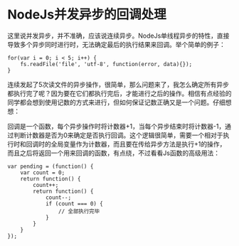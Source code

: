 # NodeJs并发异步的回调处理

这里说并发异步，并不准确，应该说连续异步。NodeJs单线程异步的特性，直接导致多个异步同时进行时，无法确定最后的执行结果来回调。举个简单的例子：

```
for(var i = 0; i < 5; i++) {
	fs.readFile('file', 'utf-8', function(error, data){});
}
```

连续发起了5次读文件的异步操作，很简单，那么问题来了，我怎么确定所有异步都执行完了呢？因为要在它们都执行完后，才能进行之后的操作。相信有点经验的同学都会想到使用记数的方式来进行，但如何保证记数正确又是一个问题。仔细想想：

回调是一个函数，每个异步操作时将计数器+1，当每个异步结束时将计数器-1，通过判断计数器是否为0来确定是否执行回调。这个逻辑很简单，需要一个相对于执行时和回调时的全局变量作为计数器，而且要在传给异步方法是执行+1的操作，而且之后将返回一个用来回调的函数，有点绕，不过看看Js函数的高级用法：

```
var pending = (function() {
	var count = 0;
	return function() {
		count++;
		return function() {
			count--;
			if (count === 0) {
				// 全部执行完毕
			}
		}
	}
});
```
